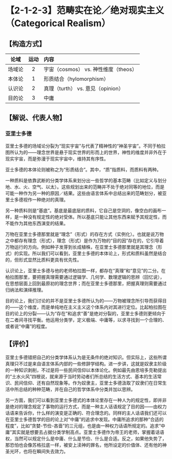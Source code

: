 # 【2-1-2-3】范畴实在论／绝对现实主义（Categorical Realism）

## 【构造方式】
|  论域  | 运动 | 内容                     |
| :----: | :--: | :----------------------- |
| 场域论 | 2   |  宇宙（cosmos） vs. 神性维度（theos）  |
| 本体论 | 1   |   形质结合（hylomorphism）          |
| 认识论 | 2   | 真理（turth） vs. 意见（opinion） |
| 目的论 |  3  | 中庸 |

## 【解说、代表人物】
### 亚里士多德
亚里士多德的场域论分裂为“现实宇宙”与代表了精神性的“神圣宇宙”。不同于柏拉图所认为的——理念世界是悬于现实世界的形而上的世界，神性的维度并非外在于现实宇宙，而是弥漫于现实宇宙中，维持其有序性。

亚士多德的本体论则被称之为“形质结合”。其中，“质”指质料，而质料有两种。

一种质料是依靠武断的分类学体系来划分出一些哲学的基本范畴（比如定义与划分地、水、火、空气、以太）。这些规划出来的范畴并不处于绝对同等的地位，而是可能一种作为另一种的原因／结果。这些由语言体系中总结出来的范畴划分，被亚里士多德视作一种绝对的真理。

另一种质料则是“基底”。基底是最底层的质料，它自己是空洞的，像空白的画布一样，是一种没有规定性的绝对受体。所以基底只能让其他东西来赋予其规定性，而不能作为其他东西演变的结果。

万物在亚里士多德那里就是“理念”（形式）的存在方式（实例化）。也就是说万物之中都存有理念（形式），理念（形式）是作为万物的“目的因”存在的，它引导着万物运行的方向。例如种子发芽到长成植株，在亚里士多德那里就是其理念（形式）的实现。所以我们可以看到，亚里士多德的本体论上，形式和质料虽然是结合的，但形式显然比质料更具有优先性。

认识论上，亚里士多德与他的老师柏拉图一样，都存在“真理”和“意见”的二分。在柏拉图那里，要把握真理需要通过逻辑学、几何学、数理逻辑的思辨（回忆说），在思想层面上回到最原初的理念世界；而在亚里士多德那里，把握真理则需要通过归纳法和演绎推理。

目的论上，我们讨论的并不是亚里士多德所认为的——万物被理念所引导而获得目的——这个维度，而是单纯地在主义主义这个体系内对其进行定位。比起柏拉图在目的论上的分裂——认为“存在”和追求“善”是绝对分裂的，亚里士多德则更倾向于在二者间寻找平衡。他运用分类学，定义极端、中庸等，以求寻找到一个合理的、或者说“中庸”的程度。
## 【评价】

亚里士多德错把自己的分类学体系认为是无条件的绝对知识。但实际上，这些所谓真理只不过是来自语言体系内部的一些修辞学结构。进一步讲，这就是奴隶主阶级的一种知识剥削，不过是将一些民间信仰以本体论化。例如最先由恩培多克勒提出的“土水火风”四根说，就来源于当时劳动者们所总结的生活方式、基本的生活常识、民间信仰、还有自然现象等。作为奴隶主，亚里士多德汲取了奴隶们在日常生活中所总结的种种范畴，并在自己的哲学体系中分类并加以思辨。

另一方面，我们可以看到亚里士多德式的本体论里存在一种人为的规定性，即并非是绝对的理念规定了事物的运行方式，而是一种主人话语规定了目的因——由权力话语来告诉你，什么样的演变是正确的、符合理念的。同样的主人话语我们还可以在亚里士多德哲学的目的论上对“中庸”的追求中发现。中庸所追求的那种“合适的程度”，比如“贪婪-节俭-吝啬”的三元组，也是由一种权力话语所规定的。追求“中庸”其实就是想要去占据分类学制高点。亚里士多德作为帝王的老师，掌握着话语权，当然可以规定什么是中庸、什么是节俭、什么是合适。反之，如果他失势了，那恐怕也会像苏格拉底一样，被安上渎神的罪名，他所设定的价值体、还有他的神圣光环，也将在瞬间失去效力。
